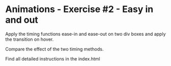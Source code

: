 # Animations - Exercise #2 - Easy in and out

Apply the timing functions ease-in and ease-out on two div boxes 
and apply the transition on hover.

Compare the effect of the two timing methods.

Find all detailed instructions in the index.html
